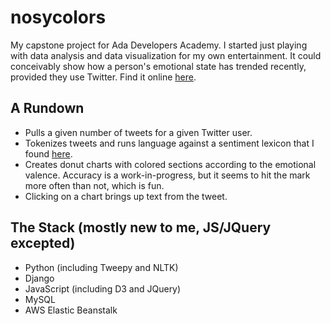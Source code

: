 # nosycolors

My capstone project for Ada Developers Academy.  I started just playing with data analysis and data visualization for my own entertainment.  It could conceivably show how a person's emotional state has trended recently, provided they use Twitter.
Find it online [here](http://redsquirrelious.io).

## A Rundown
* Pulls a given number of tweets for a given Twitter user.  
* Tokenizes tweets and runs language against a sentiment lexicon that I found [here](http://saifmohammad.com/WebPages/lexicons.html). 
* Creates donut charts with colored sections according to the emotional valence.  Accuracy is a work-in-progress, but it seems to hit the mark more often than not, which is fun.  
* Clicking on a chart brings up text from the tweet.  

## The Stack (mostly new to me, JS/JQuery excepted)
* Python (including Tweepy and NLTK)
* Django
* JavaScript (including D3 and JQuery)
* MySQL
* AWS Elastic Beanstalk



